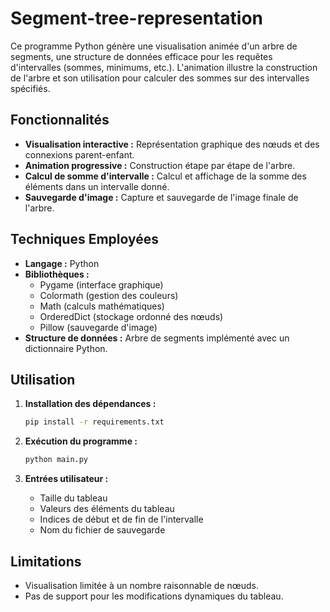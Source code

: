 # Segment-tree-representation

Ce programme Python génère une visualisation animée d'un arbre de segments, une structure de données efficace pour les requêtes d'intervalles (sommes, minimums, etc.). L'animation illustre la construction de l'arbre et son utilisation pour calculer des sommes sur des intervalles spécifiés.

## Fonctionnalités

* **Visualisation interactive :** Représentation graphique des nœuds et des connexions parent-enfant.
* **Animation progressive :** Construction étape par étape de l'arbre.
* **Calcul de somme d'intervalle :** Calcul et affichage de la somme des éléments dans un intervalle donné.
* **Sauvegarde d'image :** Capture et sauvegarde de l'image finale de l'arbre.

## Techniques Employées

* **Langage :** Python
* **Bibliothèques :**
    * Pygame (interface graphique)
    * Colormath (gestion des couleurs)
    * Math (calculs mathématiques)
    * OrderedDict (stockage ordonné des nœuds)
    * Pillow (sauvegarde d'image)
* **Structure de données :** Arbre de segments implémenté avec un dictionnaire Python.

## Utilisation

1.  **Installation des dépendances :**

    ```bash
    pip install -r requirements.txt
    ```

2.  **Exécution du programme :**

    ```bash
    python main.py
    ```

3.  **Entrées utilisateur :**

    * Taille du tableau
    * Valeurs des éléments du tableau
    * Indices de début et de fin de l'intervalle
    * Nom du fichier de sauvegarde

## Limitations

* Visualisation limitée à un nombre raisonnable de nœuds.
* Pas de support pour les modifications dynamiques du tableau.
